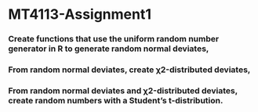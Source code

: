 # MT4113-Assignment1

### Create functions that use the uniform random number generator in R to generate random normal deviates,
### From random normal deviates, create χ2-distributed deviates,
### From random normal deviates and χ2-distributed deviates, create random numbers with a Student’s t-distribution.
